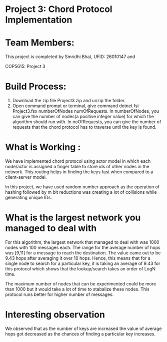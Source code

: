 # Project 3: Chord Protocol Implementation

# Team Members:
This project is completed by Smridhi Bhat, UFID: 26010147 and 

COP5615: Project 3

# Build Process:

1. Download the zip file Project3.zip and unzip the folder.
2. Open command prompt or terminal, give command dotnet fsi Project3.fsx numberOfNodes numOfRequests.
In numberOfNodes, you can give the number of nodes(a positive integer value) for which the algorithm should run with. In noOfRequests, you can give the number of requests that the chord protocol has to traverse until the key is found. 

# What is Working :

We have implemented chord protocol using actor model in which each node/actor is assigned a finger table to store ids of other nodes in the network. This routing helps in finding the keys fast when compared to a client-server model.

In this project, we have used random number approach as the operation of hashing followed by m bit reductions was creating a lot of collisions while generating unique IDs.

# What is the largest network you managed to deal with

For this algorithm, the largest network that managed to deal with was 1000 nodes with 100 messages each. The range for the average number of hops was [9,11] for a message to reach the destination. The value came out to be 9.43 hops after averaging it over 10 hops. Hence, this means that for a single node to search for a particular key, it is taking an average of 9.43 for this protocol which shows that the lookup/search takes an order of LogN time.

The maximum number of nodes that can be experimented could be more than 1000 but it would take a lot of time to stabalize these nodes. This protocol runs better for higher number of messages.


# Interesting observation

We observed that as the number of keys are increased the value of average hops got decreased as the chances of finding a particular key increases.





